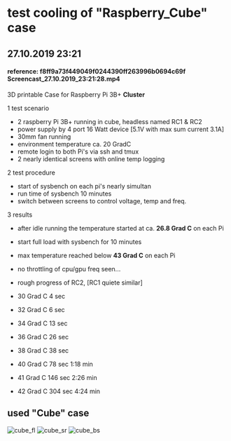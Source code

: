 # test cooling of "Raspberry_Cube" case
## 27.10.2019 23:21
#### reference: f8ff9a73f449049f0244390ff263996b0694c69f  Screencast_27.10.2019_23:21:28.mp4
3D printable Case for Raspberry Pi 3B+ **Cluster** 

1 test scenario
  - 2 raspberry Pi 3B+ running in cube, headless named RC1 & RC2
  - power supply by 4 port 16 Watt device [5.1V with max sum current 3.1A] 
  - 30mm fan running
  - environment temperature ca. 20 GradC
  - remote login to both Pi's via ssh and tmux
  - 2 nearly identical screens with online temp logging

2 test procedure
  - start of sysbench on each pi's nearly simultan
  - run time of sysbench 10 minutes
  - switch between screens to control voltage, temp and freq.

3 results
  - after idle running the temperature started at ca. **26.8 Grad C** on each Pi
  - start full load with sysbench for 10 minutes
  - max temperature reached below **43 Grad C** on each Pi
  - no throttling of cpu/gpu freq seen...

  - rough progress of RC2, [RC1 quiete similar] 
  - 30 Grad C	4 sec
  - 32 Grad C	6 sec
  - 34 Grad C	13 sec
  - 36 Grad C	26 sec
  - 38 Grad C	38 sec
  - 40 Grad C	78 sec  1:18 min
  - 41 Grad C	146 sec	2:26 min
  - 42 Grad C	304 sec	4:24 min

## used "Cube" case
<img heigth="600" src="../master/pics/FrontLeftView.jpg" alt="cube_fl"/>
<img heigth="600" src="../master/pics/SideRightView.jpg" alt="cube_sr"/>
<img heigth="600" src="../master/pics/BackSideView.jpg" alt="cube_bs"/>
